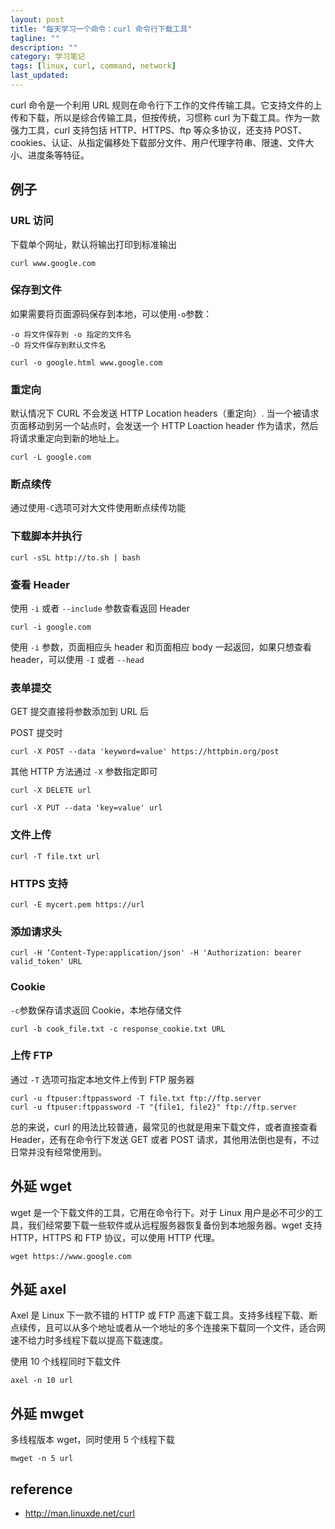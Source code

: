 ```yaml
---
layout: post
title: "每天学习一个命令：curl 命令行下载工具"
tagline: ""
description: ""
category: 学习笔记
tags: [linux, curl, command, network]
last_updated:
---
```


curl 命令是一个利用 URL 规则在命令行下工作的文件传输工具。它支持文件的上传和下载，所以是综合传输工具，但按传统，习惯称 curl 为下载工具。作为一款强力工具，curl 支持包括 HTTP、HTTPS、ftp 等众多协议，还支持 POST、cookies、认证、从指定偏移处下载部分文件、用户代理字符串、限速、文件大小、进度条等特征。

## 例子

### URL 访问

下载单个网址，默认将输出打印到标准输出

    curl www.google.com

### 保存到文件

如果需要将页面源码保存到本地，可以使用`-o`参数：

```
-o 将文件保存到 -o 指定的文件名
-O 将文件保存到默认文件名

curl -o google.html www.google.com

```

### 重定向

默认情况下 CURL 不会发送 HTTP Location headers（重定向）. 当一个被请求页面移动到另一个站点时，会发送一个 HTTP Loaction header 作为请求，然后将请求重定向到新的地址上。

    curl -L google.com


### 断点续传

通过使用`-C`选项可对大文件使用断点续传功能

### 下载脚本并执行

    curl -sSL http://to.sh | bash

### 查看 Header

使用 `-i` 或者 `--include` 参数查看返回 Header

    curl -i google.com

使用 `-i` 参数，页面相应头 header 和页面相应 body 一起返回，如果只想查看 header，可以使用 `-I` 或者 `--head`

### 表单提交
GET 提交直接将参数添加到 URL 后


POST 提交时

    curl -X POST --data 'keyword=value' https://httpbin.org/post

其他 HTTP 方法通过 `-X` 参数指定即可


    curl -X DELETE url

    curl -X PUT --data 'key=value' url

### 文件上传

    curl -T file.txt url

### HTTPS 支持

    curl -E mycert.pem https://url

### 添加请求头

    curl -H ‘Content-Type:application/json' -H 'Authorization: bearer valid_token' URL

### Cookie

`-c`参数保存请求返回 Cookie，本地存储文件

    curl -b cook_file.txt -c response_cookie.txt URL

### 上传 FTP
通过 `-T` 选项可指定本地文件上传到 FTP 服务器

    curl -u ftpuser:ftppassword -T file.txt ftp://ftp.server
    curl -u ftpuser:ftppassword -T "{file1, file2}" ftp://ftp.server

总的来说，curl 的用法比较普通，最常见的也就是用来下载文件，或者直接查看 Header，还有在命令行下发送 GET 或者 POST 请求，其他用法倒也是有，不过日常并没有经常使用到。

## 外延 wget
wget 是一个下载文件的工具，它用在命令行下。对于 Linux 用户是必不可少的工具，我们经常要下载一些软件或从远程服务器恢复备份到本地服务器。wget 支持 HTTP，HTTPS 和 FTP 协议，可以使用 HTTP 代理。

    wget https://www.google.com

## 外延 axel
Axel 是 Linux 下一款不错的 HTTP 或 FTP 高速下载工具。支持多线程下载、断点续传，且可以从多个地址或者从一个地址的多个连接来下载同一个文件，适合网速不给力时多线程下载以提高下载速度。

使用 10 个线程同时下载文件

    axel -n 10 url

## 外延 mwget
多线程版本 wget，同时使用 5 个线程下载

    mwget -n 5 url


## reference

- <http://man.linuxde.net/curl>
